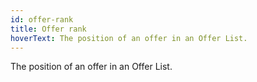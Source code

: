 ```yaml
---
id: offer-rank
title: Offer rank
hoverText: The position of an offer in an Offer List.
---
```


The position of an offer in an Offer List.